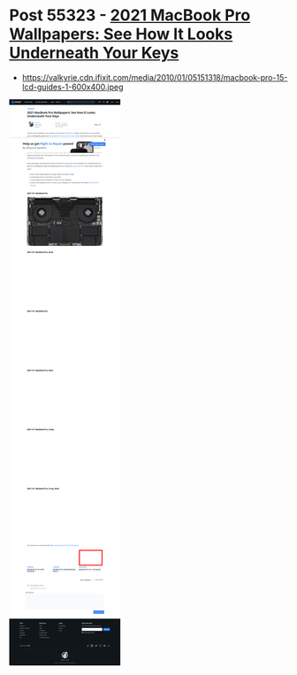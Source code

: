 # Post 55323 - [2021 MacBook Pro Wallpapers: See How It Looks Underneath Your Keys](https://www.ifixit.com/News/55323/2021-macbook-pro-wallpapers-see-how-it-looks-underneath-your-keys)

- https://valkyrie.cdn.ifixit.com/media/2010/01/05151318/macbook-pro-15-lcd-guides-1-600x400.jpeg

![screencap](screenshots/13218149-487b-4385-b308-cb1f55160391.png)
